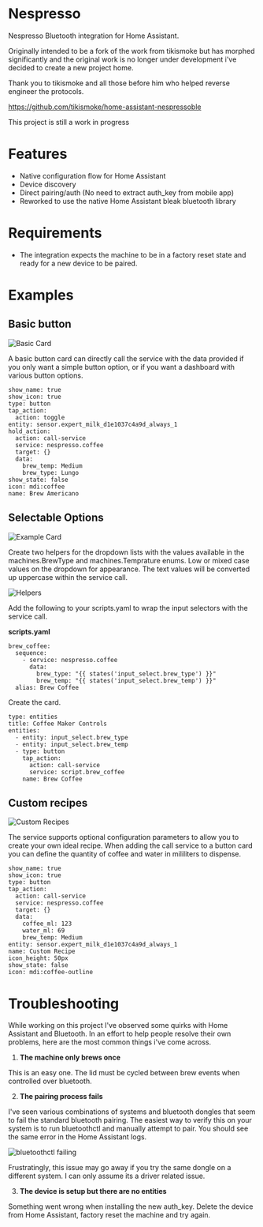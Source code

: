 # Nespresso

Nespresso Bluetooth integration for Home Assistant.

Originally intended to be a fork of the work from tikismoke but has morphed significantly and the original work is no longer under development i've decided to create a new project home.

Thank you to tikismoke and all those before him who helped reverse engineer the protocols.

https://github.com/tikismoke/home-assistant-nespressoble

This project is still a work in progress

# Features
* Native configuration flow for Home Assistant
* Device discovery
* Direct pairing/auth (No need to extract auth_key from mobile app)
* Reworked to use the native Home Assistant bleak bluetooth library

# Requirements
* The integration expects the machine to be in a factory reset state and ready for a new device to be paired.

# Examples
## Basic button
![Basic Card](examples/Screenshot%202023-11-14%20233944.png)

A basic button card can directly call the service with the data provided if you only want a simple button option, or if you want a dashboard with various button options.

```
show_name: true
show_icon: true
type: button
tap_action:
  action: toggle
entity: sensor.expert_milk_d1e1037c4a9d_always_1
hold_action:
  action: call-service
  service: nespresso.coffee
  target: {}
  data:
    brew_temp: Medium
    brew_type: Lungo
show_state: false
icon: mdi:coffee
name: Brew Americano
```

## Selectable Options
![Example Card](examples/Screenshot%202023-11-14%20232456.png)

Create two helpers for the dropdown lists with the values available in the machines.BrewType and machines.Temprature enums. Low or mixed case values on the dropdown for appearance. The text values will be converted up uppercase within the service call.

![Helpers](examples/Screenshot%202023-11-14%20233208.png)

Add the following to your scripts.yaml to wrap the input selectors with the service call.

**scripts.yaml**
```
brew_coffee:
  sequence:
    - service: nespresso.coffee
      data:
        brew_type: "{{ states('input_select.brew_type') }}"
        brew_temp: "{{ states('input_select.brew_temp') }}"
  alias: Brew Coffee
```

Create the card.

```
type: entities
title: Coffee Maker Controls
entities:
  - entity: input_select.brew_type
  - entity: input_select.brew_temp
  - type: button
    tap_action:
      action: call-service
      service: script.brew_coffee
    name: Brew Coffee
```

## Custom recipes
![Custom Recipes](examples/Screenshot%202023-11-15%20142912.png)

The service supports optional configuration parameters to allow you to create your own ideal recipe. When adding the call service to a button card you can define the quantity of coffee and water in mililiters to dispense.

```
show_name: true
show_icon: true
type: button
tap_action:
  action: call-service
  service: nespresso.coffee
  target: {}
  data:
    coffee_ml: 123
    water_ml: 69
    brew_temp: Medium
entity: sensor.expert_milk_d1e1037c4a9d_always_1
name: Custom Recipe
icon_height: 50px
show_state: false
icon: mdi:coffee-outline
```

# Troubleshooting

While working on this project I've observed some quirks with Home Assistant and Bluetooth. In an effort to help people resolve their own problems, here are the most common things i've come across.

1. **The machine only brews once**

This is an easy one. The lid must be cycled between brew events when controlled over bluetooth.

2. **The pairing process fails**

I've seen various combinations of systems and bluetooth dongles that seem to fail the standard bluetooth pairing. The easiest way to verify this on your system is to run bluetoothctl and manually attempt to pair. You should see the same error in the Home Assistant logs.

![bluetoothctl failing](examples/Screenshot%202023-11-15%20180414.png)

Frustratingly, this issue may go away if you try the same dongle on a different system. I can only assume its a driver related issue.

3. **The device is setup but there are no entities**

Something went wrong when installing the new auth_key. Delete the device from Home Assistant, factory reset the machine and try again.